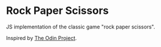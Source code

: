# Rock Paper Scissors
JS implementation of the classic game "rock paper scissors".

Inspired by [The Odin Project](https://www.theodinproject.com/lessons/foundations-rock-paper-scissors).